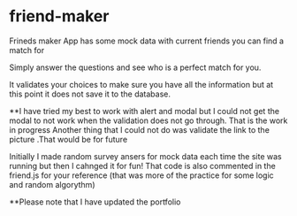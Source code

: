 # friend-maker

Frineds maker App has some mock data with current friends you can find a match for

Simply answer the questions and see who is a perfect match for you.

It validates your choices to make sure you have all the information but at this point it does not save it to the database.

**I have tried my best to work with alert and modal but I could not get the modal to not work when the validation does not go through. That is the work in progress
 Another thing that I could not do was validate the link to the picture .That would be for future

 Initially I made random survey ansers for mock data each time the site was running but then I cahnged it for fun! That code is also commented in the friend.js for your reference (that was more of the practice for some logic and random algorythm)

 **Please note that I have updated the portfolio


